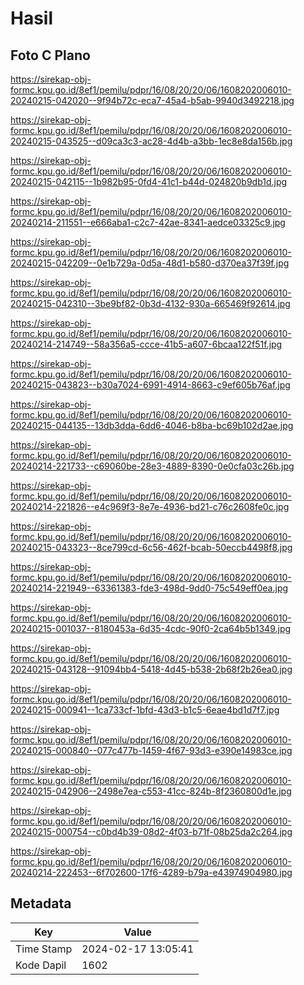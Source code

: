 # Hasil

## Foto C Plano

https://sirekap-obj-formc.kpu.go.id/8ef1/pemilu/pdpr/16/08/20/20/06/1608202006010-20240215-042020--9f94b72c-eca7-45a4-b5ab-9940d3492218.jpg

https://sirekap-obj-formc.kpu.go.id/8ef1/pemilu/pdpr/16/08/20/20/06/1608202006010-20240215-043525--d09ca3c3-ac28-4d4b-a3bb-1ec8e8da156b.jpg

https://sirekap-obj-formc.kpu.go.id/8ef1/pemilu/pdpr/16/08/20/20/06/1608202006010-20240215-042115--1b982b95-0fd4-41c1-b44d-024820b9db1d.jpg

https://sirekap-obj-formc.kpu.go.id/8ef1/pemilu/pdpr/16/08/20/20/06/1608202006010-20240214-211551--e666aba1-c2c7-42ae-8341-aedce03325c9.jpg

https://sirekap-obj-formc.kpu.go.id/8ef1/pemilu/pdpr/16/08/20/20/06/1608202006010-20240215-042209--0e1b729a-0d5a-48d1-b580-d370ea37f39f.jpg

https://sirekap-obj-formc.kpu.go.id/8ef1/pemilu/pdpr/16/08/20/20/06/1608202006010-20240215-042310--3be9bf82-0b3d-4132-930a-665469f92614.jpg

https://sirekap-obj-formc.kpu.go.id/8ef1/pemilu/pdpr/16/08/20/20/06/1608202006010-20240214-214749--58a356a5-ccce-41b5-a607-6bcaa122f51f.jpg

https://sirekap-obj-formc.kpu.go.id/8ef1/pemilu/pdpr/16/08/20/20/06/1608202006010-20240215-043823--b30a7024-6991-4914-8663-c9ef605b76af.jpg

https://sirekap-obj-formc.kpu.go.id/8ef1/pemilu/pdpr/16/08/20/20/06/1608202006010-20240215-044135--13db3dda-6dd6-4046-b8ba-bc69b102d2ae.jpg

https://sirekap-obj-formc.kpu.go.id/8ef1/pemilu/pdpr/16/08/20/20/06/1608202006010-20240214-221733--c69060be-28e3-4889-8390-0e0cfa03c26b.jpg

https://sirekap-obj-formc.kpu.go.id/8ef1/pemilu/pdpr/16/08/20/20/06/1608202006010-20240214-221826--e4c969f3-8e7e-4936-bd21-c76c2608fe0c.jpg

https://sirekap-obj-formc.kpu.go.id/8ef1/pemilu/pdpr/16/08/20/20/06/1608202006010-20240215-043323--8ce799cd-6c56-462f-bcab-50eccb4498f8.jpg

https://sirekap-obj-formc.kpu.go.id/8ef1/pemilu/pdpr/16/08/20/20/06/1608202006010-20240214-221949--63361383-fde3-498d-9dd0-75c549eff0ea.jpg

https://sirekap-obj-formc.kpu.go.id/8ef1/pemilu/pdpr/16/08/20/20/06/1608202006010-20240215-001037--8180453a-6d35-4cdc-90f0-2ca64b5b1349.jpg

https://sirekap-obj-formc.kpu.go.id/8ef1/pemilu/pdpr/16/08/20/20/06/1608202006010-20240215-043128--91094bb4-5418-4d45-b538-2b68f2b26ea0.jpg

https://sirekap-obj-formc.kpu.go.id/8ef1/pemilu/pdpr/16/08/20/20/06/1608202006010-20240215-000941--1ca733cf-1bfd-43d3-b1c5-6eae4bd1d7f7.jpg

https://sirekap-obj-formc.kpu.go.id/8ef1/pemilu/pdpr/16/08/20/20/06/1608202006010-20240215-000840--077c477b-1459-4f67-93d3-e390e14983ce.jpg

https://sirekap-obj-formc.kpu.go.id/8ef1/pemilu/pdpr/16/08/20/20/06/1608202006010-20240215-042906--2498e7ea-c553-41cc-824b-8f2360800d1e.jpg

https://sirekap-obj-formc.kpu.go.id/8ef1/pemilu/pdpr/16/08/20/20/06/1608202006010-20240215-000754--c0bd4b39-08d2-4f03-b71f-08b25da2c264.jpg

https://sirekap-obj-formc.kpu.go.id/8ef1/pemilu/pdpr/16/08/20/20/06/1608202006010-20240214-222453--6f702600-17f6-4289-b79a-e43974904980.jpg


## Metadata

| Key        | Value               |
| ---------- | ------------------- |
| Time Stamp | 2024-02-17 13:05:41 |
| Kode Dapil | 1602                |




